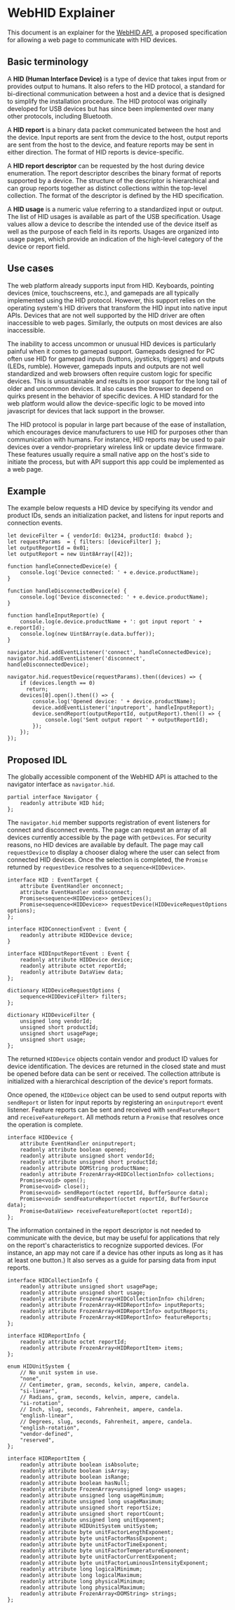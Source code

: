 # WebHID Explainer

This document is an explainer for the [WebHID API](https://wicg.github.io/webhid/), a proposed specification for allowing a web page to communicate with HID devices.

<!-- TOC -->
<!-- /TOC -->

## Basic terminology

A **HID (Human Interface Device)** is a type of device that takes input from or provides output to humans. It also refers to the HID protocol, a standard for bi-directional communication between a host and a device that is designed to simplify the installation procedure. The HID protocol was originally developed for USB devices but has since been implemented over many other protocols, including Bluetooth.

A **HID report** is a binary data packet communicated between the host and the device. Input reports are sent from the device to the host, output reports are sent from the host to the device, and feature reports may be sent in either direction. The format of HID reports is device-specific.

A **HID report descriptor** can be requested by the host during device enumeration. The report descriptor describes the binary format of reports supported by a device. The structure of the descriptor is hierarchical and can group reports together as distinct collections within the top-level collection. The format of the descriptor is defined by the HID specification.

A **HID usage** is a numeric value referring to a standardized input or output. The list of HID usages is available as part of the USB specification. Usage values allow a device to describe the intended use of the device itself as well as the purpose of each field in its reports. Usages are organized into usage pages, which provide an indication of the high-level category of the device or report field.

## Use cases

The web platform already supports input from HID. Keyboards, pointing devices (mice, touchscreens, etc.), and gamepads are all typically implemented using the HID protocol. However, this support relies on the operating system's HID drivers that transform the HID input into native input APIs. Devices that are not well supported by the HID driver are often inaccessible to web pages. Similarly, the outputs on most devices are also inaccessible.

The inability to access uncommon or unusual HID devices is particularly painful when it comes to gamepad support. Gamepads designed for PC often use HID for gamepad inputs (buttons, joysticks, triggers) and outputs (LEDs, rumble). However, gamepads inputs and outputs are not well standardized and web browsers often require custom logic for specific devices. This is unsustainable and results in poor support for the long tail of older and uncommon devices. It also causes the browser to depend on quirks present in the behavior of specific devices. A HID standard for the web platform would allow the device-specific logic to be moved into javascript for devices that lack support in the browser.

The HID protocol is popular in large part because of the ease of installation, which encourages device manufacturers to use HID for purposes other than communication with humans. For instance, HID reports may be used to pair devices over a vendor-proprietary wireless link or update device firmware. These features usually require a small native app on the host's side to initiate the process, but with API support this app could be implemented as a web page.

## Example

The example below requests a HID device by specifying its vendor and product IDs, sends an initialization packet, and listens for input reports and connection events.

    let deviceFilter = { vendorId: 0x1234, productId: 0xabcd };
    let requestParams  = { filters: [deviceFilter] };
    let outputReportId = 0x01;
    let outputReport = new Uint8Array([42]);

    function handleConnectedDevice(e) {
        console.log('Device connected: ' + e.device.productName);
    }

    function handleDisconnectedDevice(e) {
        console.log('Device disconnected: ' + e.device.productName);
    }

    function handleInputReport(e) {
        console.log(e.device.productName + ': got input report ' + e.reportId);
        console.log(new Uint8Array(e.data.buffer));
    }

    navigator.hid.addEventListener('connect', handleConnectedDevice);
    navigator.hid.addEventListener('disconnect', handleDisconnectedDevice);

    navigator.hid.requestDevice(requestParams).then((devices) => {
        if (devices.length == 0)
          return;
        devices[0].open().then(() => {
            console.log('Opened device: ' + device.productName);
            device.addEventListener('inputreport', handleInputReport);
            device.sendReport(outputReportId, outputReport).then(() => {
                console.log('Sent output report ' + outputReportId);
            });
        });
    });

## Proposed IDL

The globally accessible component of the WebHID API is attached to the navigator interface as `navigator.hid`.

    partial interface Navigator {
        readonly attribute HID hid;
    };

The `navigator.hid` member supports registration of event listeners for connect and disconnect events. The page can request an array of all devices currently accessible by the page with `getDevices`. For security reasons, no HID devices are available by default. The page may call `requestDevice` to display a chooser dialog where the user can select from connected HID devices. Once the selection is completed, the `Promise` returned by `requestDevice` resolves to a `sequence<HIDDevice>`.

    interface HID : EventTarget {
        attribute EventHandler onconnect;
        attribute EventHandler ondisconnect;
        Promise<sequence<HIDDevice>> getDevices();
        Promise<sequence<HIDDevice>> requestDevice(HIDDeviceRequestOptions options);
    };

    interface HIDConnectionEvent : Event {
        readonly attribute HIDDevice device;
    }

    interface HIDInputReportEvent : Event {
        readonly attribute HIDDevice device;
        readonly attribute octet reportId;
        readonly attribute DataView data;
    };

    dictionary HIDDeviceRequestOptions {
        sequence<HIDDeviceFilter> filters;
    };

    dictionary HIDDeviceFilter {
        unsigned long vendorId;
        unsigned short productId;
        unsigned short usagePage;
        unsigned short usage;
    };

The returned `HIDDevice` objects contain vendor and product ID values for device identification. The devices are returned in the closed state and must be opened before data can be sent or received. The collection attribute is initialized with a hierarchical description of the device's report formats.

Once opened, the `HIDDevice` object can be used to send output reports with `sendReport` or listen for input reports by registering an `oninputreport` event listener. Feature reports can be sent and received with `sendFeatureReport` and `receiveFeatureReport`. All methods return a `Promise` that resolves once the operation is complete.

    interface HIDDevice {
        attribute EventHandler oninputreport;
        readonly attribute boolean opened;
        readonly attribute unsigned short vendorId;
        readonly attribute unsigned short productId;
        readonly attribute DOMString productName;
        readonly attribute FrozenArray<HIDCollectionInfo> collections;
        Promise<void> open();
        Promise<void> close();
        Promise<void> sendReport(octet reportId, BufferSource data);
        Promise<void> sendFeatureReport(octet reportId, BufferSource data);
        Promise<DataView> receiveFeatureReport(octet reportId);
    };

The information contained in the report descriptor is not needed to communicate with the device, but may be useful for applications that rely on the report's characteristics to recognize supported devices. (For instance, an app may not care if a device has other inputs as long as it has at least one button.) It also serves as a guide for parsing data from input reports.

    interface HIDCollectionInfo {
        readonly attribute unsigned short usagePage;
        readonly attribute unsigned short usage;
        readonly attribute FrozenArray<HIDCollectionInfo> children;
        readonly attribute FrozenArray<HIDReportInfo> inputReports;
        readonly attribute FrozenArray<HIDReportInfo> outputReports;
        readonly attribute FrozenArray<HIDReportInfo> featureReports;
    };

    interface HIDReportInfo {
        readonly attribute octet reportId;
        readonly attribute FrozenArray<HIDReportItem> items;
    };

    enum HIDUnitSystem {
        // No unit system in use.
        "none",
        // Centimeter, gram, seconds, kelvin, ampere, candela.
        "si-linear",
        // Radians, gram, seconds, kelvin, ampere, candela.
        "si-rotation",
        // Inch, slug, seconds, Fahrenheit, ampere, candela.
        "english-linear",
        // Degrees, slug, seconds, Fahrenheit, ampere, candela.
        "english-rotation",
        "vendor-defined",
        "reserved",
    };

    interface HIDReportItem {
        readonly attribute boolean isAbsolute;
        readonly attribute boolean isArray;
        readonly attribute boolean isRange;
        readonly attribute boolean hasNull;
        readonly attribute FrozenArray<unsigned long> usages;
        readonly attribute unsigned long usageMinimum;
        readonly attribute unsigned long usageMaximum;
        readonly attribute unsigned short reportSize;
        readonly attribute unsigned short reportCount;
        readonly attribute unsigned long unitExponent;
        readonly attribute HIDUnitSystem unitSystem;
        readonly attribute byte unitFactorLengthExponent;
        readonly attribute byte unitFactorMassExponent;
        readonly attribute byte unitFactorTimeExponent;
        readonly attribute byte unitFactorTemperatureExponent;
        readonly attribute byte unitFactorCurrentExponent;
        readonly attribute byte unitFactorLuminousIntensityExponent;
        readonly attribute long logicalMinimum;
        readonly attribute long logicalMaximum;
        readonly attribute long physicalMinimum;
        readonly attribute long physicalMaximum;
        readonly attribute FrozenArray<DOMString> strings;
    };
